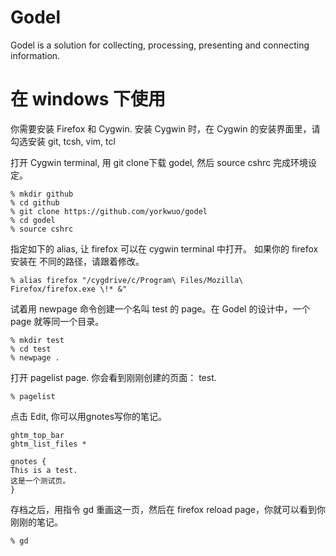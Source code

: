 # Godel
Godel is a solution for collecting, processing, presenting and connecting information.

# 在 windows 下使用
你需要安装 Firefox 和 Cygwin. 
安装 Cygwin 时，在 Cygwin 的安装界面里，请勾选安装 git, tcsh, vim, tcl

打开 Cygwin terminal, 用 git clone下载 godel, 然后 source cshrc 完成环境设定。

	% mkdir github
	% cd github
	% git clone https://github.com/yorkwuo/godel
	% cd godel
	% source cshrc

指定如下的 alias, 让 firefox 可以在 cygwin terminal 中打开。 如果你的 firefox 安装在
不同的路径，请跟着修改。

	% alias firefox "/cygdrive/c/Program\ Files/Mozilla\ Firefox/firefox.exe \!* &"

试着用 newpage 命令创建一个名叫 test 的 page。在 Godel 的设计中，一个 page 就等同一个目录。

	% mkdir test
	% cd test
	% newpage .

打开 pagelist page. 你会看到刚刚创建的页面： test.

	% pagelist

点击 Edit, 你可以用gnotes写你的笔记。

	ghtm_top_bar
	ghtm_list_files *

	gnotes {
	This is a test.
	这是一个测试页。
	}

存档之后，用指令 gd 重画这一页，然后在 firefox reload page，你就可以看到你刚刚的笔记。

	% gd




